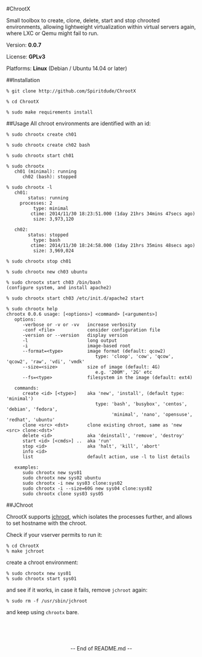 #ChrootX

Small toolbox to create, clone, delete, start and stop chrooted environments, allowing lightweight virtualization within virtual servers again, where LXC or Qemu might fail to run.

Version: <b>0.0.7</b>

License: <b>GPLv3</b>

Platforms: <b>Linux</b> (Debian / Ubuntu 14.04 or later)

##Installation

```
% git clone http://github.com/Spiritdude/ChrootX

% cd ChrootX

% sudo make requirements install
```

##Usage
All chroot environments are identified with an id:
```
% sudo chrootx create ch01

% sudo chrootx create ch02 bash

% sudo chrootx start ch01

% sudo chrootx 
   ch01 (minimal): running
      ch02 (bash): stopped

% sudo chrootx -l
   ch01:
        status: running
     processes: 2
          type: minimal
         ctime: 2014/11/30 18:23:51.000 (1day 21hrs 34mins 47secs ago)
          size: 3,973,120
        
   ch02:
        status: stopped
          type: bash
         ctime: 2014/11/30 18:24:58.000 (1day 21hrs 35mins 48secs ago)
          size: 3,969,024

% sudo chrootx stop ch01

% sudo chrootx new ch03 ubuntu

% sudo chrootx start ch03 /bin/bash
(configure system, and install apache2)

% sudo chrootx start ch03 /etc/init.d/apache2 start

% sudo chrootx help
chrootx 0.0.6 usage: [<options>] <command> [<arguments>]
   options:
      -verbose or -v or -vv   increase verbosity
      -conf <file>            consider configuration file
      -version or --version   display version
      -l                      long output
      -i                      image-based root 
      --format=<type>         image format (default: qcow2)
                                 type: 'cloop', 'cow', 'qcow', 'qcow2', 'raw', 'vdi', 'vmdk'
      --size=<size>           size of image (default: 4G)
                                 e.g. '200M', '2G' etc
      --fs=<type>             filesystem in the image (default: ext4)
      
   commands:
      create <id> [<type>]    aka 'new', 'install', (default type: 'minimal')
                                 type: 'bash', 'busybox', 'centos', 'debian', 'fedora', 
                                       'minimal', 'nano', 'opensuse', 'redhat', 'ubuntu'
      clone <src> <dst>       clone existing chroot, same as 'new <src> clone:<dst>'
      delete <id>             aka 'deinstall', 'remove', 'destroy'
      start <id> [<cmds>] ..  aka 'run'
      stop <id>               aka 'halt', 'kill', 'abort'
      info <id>
      list                    default action, use -l to list details

   examples:
      sudo chrootx new sys01 
      sudo chrootx new sys02 ubuntu
      sudo chrootx -i new sys03 clone:sys02
      sudo chrootx -i --size=60G new sys04 clone:sys02
      sudo chrootx clone sys03 sys05
```

##JChroot

ChrootX supports [jchroot](https://github.com/vincentbernat/jchroot), which isolates the processes further, and allows to set hostname with the chroot. 

Check if your vserver permits to run it:
```
% cd ChrootX
% make jchroot
```
create a chroot environment:
```
% sudo chrootx new sys01
% sudo chrootx start sys01
```
and see if it works, in case it fails, remove `jchroot` again:
```
% sudo rm -f /usr/sbin/jchroot
```
and keep using `chrootx` bare.

<br><br><br><center>
-- End of README.md --
</center>
